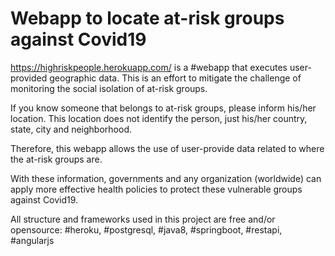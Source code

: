 # Webapp to locate at-risk groups against Covid19

https://highriskpeople.herokuapp.com/ is a #webapp that executes user-provided geographic data. This is an effort to mitigate the challenge of monitoring the social isolation of at-risk groups. 

If you know someone that belongs to at-risk groups, please inform his/her location. This location does not identify the person, just his/her country, state, city and neighborhood.

Therefore, this webapp allows the use of user-provide data related to where the at-risk groups are. 

With these information, governments and any organization (worldwide) can apply more effective health policies to protect these vulnerable groups against Covid19. 

All structure and frameworks used in this project are free and/or opensource: #heroku, #postgresql, #java8, #springboot, #restapi, #angularjs

